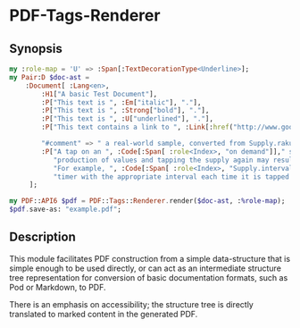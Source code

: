 PDF-Tags-Renderer
=================

Synopsis
--------

```raku
my :role-map = 'U' => :Span[:TextDecorationType<Underline>];
my Pair:D $doc-ast =
    :Document[ :Lang<en>,
        :H1["A basic Test Document"],
        :P["This text is ", :Em["italic"], "."],
        :P["This text is ", :Strong["bold"], "."],
        :P["This text is ", :U["underlined"], "."],
        :P["This text contains a link to ", :Link[:href("http://www.google.com/"), "google"], "."],

        "#comment" => " a real-world sample, converted from Supply.rakudoc",
        :P["A tap on an ", :Code[:Span[ :role<Index>, "on demand"]]," supply will initiate the ",
           "production of values and tapping the supply again may result in a new set of values.",
           "For example, ", :Code[:Span[ :role<Index>, "Supply.interval"]], " produces a fresh ",
           "timer with the appropriate interval each time it is tapped."],
     ];

my PDF::API6 $pdf = PDF::Tags::Renderer.render($doc-ast, :%role-map);
$pdf.save-as: "example.pdf";
```

Description
-----------
This module facilitates PDF construction from a simple data-structure that
is simple enough to be used directly, or can act as an intermediate structure
tree representation for conversion of basic documentation formats, such as Pod
or Markdown, to PDF. 

There is an emphasis on accessibility; the structure tree is directly translated
to marked content in the generated PDF.
